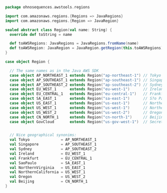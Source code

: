 
```scala
package ohnosequences.awstools.regions

import com.amazonaws.regions.{Regions => JavaRegions}
import com.amazonaws.regions.{Region => JavaRegion}

sealed abstract class Region(val name: String) {
  override def toString = name

  def toAWSRegions: JavaRegions = JavaRegions.fromName(name)
  def toAWSRegion: JavaRegion = JavaRegion.getRegion(this.toAWSRegions)
}

case object Region {

  // The same names as in the Java AWS SDK
  case object AP_NORTHEAST_1 extends Region("ap-northeast-1") // Tokyo
  case object AP_SOUTHEAST_1 extends Region("ap-southeast-1") // Singapore
  case object AP_SOUTHEAST_2 extends Region("ap-southeast-2") // Sydney
  case object EU_WEST_1      extends Region("eu-west-1")      // Ireland
  case object EU_CENTRAL_1   extends Region("eu-central-1")   // Frankfurt
  case object SA_EAST_1      extends Region("sa-east-1")      // S?o Paulo
  case object US_EAST_1      extends Region("us-east-1")      // Northern Virginia
  case object US_WEST_1      extends Region("us-west-1")      // Northern California
  case object US_WEST_2      extends Region("us-west-2")      // Oregon
  case object CN_NORTH_1     extends Region("cn-north-1")     // Beijing
  case object GovCloud       extends Region("us-gov-west-1")  // Secret cloud for CIA


  // Nice geographical synonims:
  val Tokyo              = AP_NORTHEAST_1
  val Singapore          = AP_SOUTHEAST_1
  val Sydney             = AP_SOUTHEAST_2
  val Ireland            = EU_WEST_1
  val Frankfurt          = EU_CENTRAL_1
  val SaoPaulo           = SA_EAST_1
  val NorthernVirginia   = US_EAST_1
  val NorthernCalifornia = US_WEST_1
  val Oregon             = US_WEST_2
  val Beijing            = CN_NORTH_1
}

```




[main/scala/ohnosequences/awstools/autoscaling/AutoScaling.scala]: ../autoscaling/AutoScaling.scala.md
[main/scala/ohnosequences/awstools/autoscaling/AutoScalingGroup.scala]: ../autoscaling/AutoScalingGroup.scala.md
[main/scala/ohnosequences/awstools/autoscaling/LaunchConfiguration.scala]: ../autoscaling/LaunchConfiguration.scala.md
[main/scala/ohnosequences/awstools/autoscaling/PurchaseModel.scala]: ../autoscaling/PurchaseModel.scala.md
[main/scala/ohnosequences/awstools/dynamodb/DynamoDBUtils.scala]: ../dynamodb/DynamoDBUtils.scala.md
[main/scala/ohnosequences/awstools/ec2/AMI.scala]: ../ec2/AMI.scala.md
[main/scala/ohnosequences/awstools/ec2/EC2.scala]: ../ec2/EC2.scala.md
[main/scala/ohnosequences/awstools/ec2/Filters.scala]: ../ec2/Filters.scala.md
[main/scala/ohnosequences/awstools/ec2/InstanceSpecs.scala]: ../ec2/InstanceSpecs.scala.md
[main/scala/ohnosequences/awstools/ec2/InstanceType.scala]: ../ec2/InstanceType.scala.md
[main/scala/ohnosequences/awstools/ec2/LaunchSpecs.scala]: ../ec2/LaunchSpecs.scala.md
[main/scala/ohnosequences/awstools/ec2/package.scala]: ../ec2/package.scala.md
[main/scala/ohnosequences/awstools/regions/Region.scala]: Region.scala.md
[main/scala/ohnosequences/awstools/s3/address.scala]: ../s3/address.scala.md
[main/scala/ohnosequences/awstools/s3/client.scala]: ../s3/client.scala.md
[main/scala/ohnosequences/awstools/s3/package.scala]: ../s3/package.scala.md
[main/scala/ohnosequences/awstools/s3/transfers.scala]: ../s3/transfers.scala.md
[main/scala/ohnosequences/awstools/sns/SNS.scala]: ../sns/SNS.scala.md
[main/scala/ohnosequences/awstools/sns/Topic.scala]: ../sns/Topic.scala.md
[main/scala/ohnosequences/awstools/sqs/Queue.scala]: ../sqs/Queue.scala.md
[main/scala/ohnosequences/awstools/sqs/SQS.scala]: ../sqs/SQS.scala.md
[main/scala/ohnosequences/awstools/utils/AutoScalingUtils.scala]: ../utils/AutoScalingUtils.scala.md
[main/scala/ohnosequences/awstools/utils/DynamoDBUtils.scala]: ../utils/DynamoDBUtils.scala.md
[main/scala/ohnosequences/awstools/utils/SQSUtils.scala]: ../utils/SQSUtils.scala.md
[main/scala/ohnosequences/benchmark/Benchmark.scala]: ../../benchmark/Benchmark.scala.md
[main/scala/ohnosequences/logging/Logger.scala]: ../../logging/Logger.scala.md
[test/scala/ohnosequences/awstools/EC2Tests.scala]: ../../../../../test/scala/ohnosequences/awstools/EC2Tests.scala.md
[test/scala/ohnosequences/awstools/RegionTests.scala]: ../../../../../test/scala/ohnosequences/awstools/RegionTests.scala.md
[test/scala/ohnosequences/awstools/S3Tests.scala]: ../../../../../test/scala/ohnosequences/awstools/S3Tests.scala.md
[test/scala/ohnosequences/awstools/SQSTests.scala]: ../../../../../test/scala/ohnosequences/awstools/SQSTests.scala.md